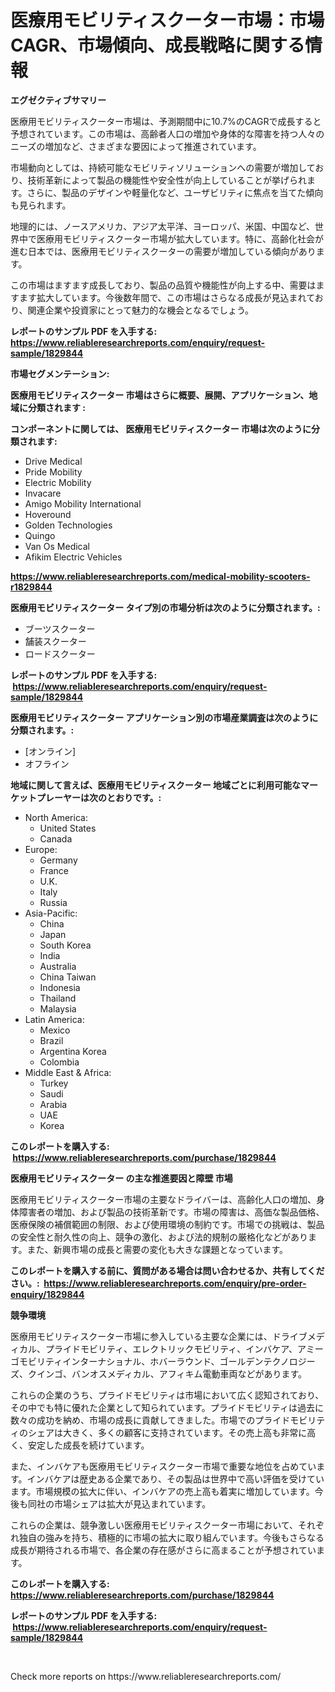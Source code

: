 <p><h1>医療用モビリティスクーター市場：市場CAGR、市場傾向、成長戦略に関する情報</h1></p><p><strong>エグゼクティブサマリー</strong></p>
<p><p>医療用モビリティスクーター市場は、予測期間中に10.7%のCAGRで成長すると予想されています。この市場は、高齢者人口の増加や身体的な障害を持つ人々のニーズの増加など、さまざまな要因によって推進されています。</p><p>市場動向としては、持続可能なモビリティソリューションへの需要が増加しており、技術革新によって製品の機能性や安全性が向上していることが挙げられます。さらに、製品のデザインや軽量化など、ユーザビリティに焦点を当てた傾向も見られます。</p><p>地理的には、ノースアメリカ、アジア太平洋、ヨーロッパ、米国、中国など、世界中で医療用モビリティスクーター市場が拡大しています。特に、高齢化社会が進む日本では、医療用モビリティスクーターの需要が増加している傾向があります。</p><p>この市場はますます成長しており、製品の品質や機能性が向上する中、需要はますます拡大しています。今後数年間で、この市場はさらなる成長が見込まれており、関連企業や投資家にとって魅力的な機会となるでしょう。</p></p>
<p><strong>レポートのサンプル PDF を入手する: <a href="https://www.reliableresearchreports.com/enquiry/request-sample/1829844">https://www.reliableresearchreports.com/enquiry/request-sample/1829844</a></strong></p>
<p><strong>市場セグメンテーション:</strong></p>
<p><strong> 医療用モビリティスクーター 市場はさらに概要、展開、アプリケーション、地域に分類されます :</strong></p>
<p><strong>コンポーネントに関しては、 医療用モビリティスクーター 市場は次のように分類されます: &nbsp;</strong></p>
<p><ul><li>Drive Medical</li><li>Pride Mobility</li><li>Electric Mobility</li><li>Invacare</li><li>Amigo Mobility International</li><li>Hoveround</li><li>Golden Technologies</li><li>Quingo</li><li>Van Os Medical</li><li>Afikim Electric Vehicles</li></ul></p>
<p><strong><a href="https://www.reliableresearchreports.com/medical-mobility-scooters-r1829844">https://www.reliableresearchreports.com/medical-mobility-scooters-r1829844</a></strong></p>
<p><strong> 医療用モビリティスクーター タイプ別の市場分析は次のように分類されます。:</strong></p>
<p><ul><li>ブーツスクーター</li><li>舗装スクーター</li><li>ロードスクーター</li></ul></p>
<p><strong>レポートのサンプル PDF を入手する: &nbsp;<a href="https://www.reliableresearchreports.com/enquiry/request-sample/1829844">https://www.reliableresearchreports.com/enquiry/request-sample/1829844</a></strong></p>
<p><strong> 医療用モビリティスクーター アプリケーション別の市場産業調査は次のように分類されます。:</strong></p>
<p><ul><li>[オンライン]</li><li>オフライン</li></ul></p>
<p><strong>地域に関して言えば、医療用モビリティスクーター 地域ごとに利用可能なマーケットプレーヤーは次のとおりです。:</strong></p>
<p><ul>
    <li>
        North America:
        <ul>
            <li>United States</li>
            <li>Canada</li>
        </ul>
    </li>
    <li>
        Europe:
        <ul>
            <li>Germany</li>
            <li>France</li>
            <li>U.K.</li>
            <li>Italy</li>
            <li>Russia</li>
        </ul>
    </li>
    <li>
        Asia-Pacific:
        <ul>
            <li>China</li>
            <li>Japan</li>
            <li>South Korea</li>
            <li>India</li>
            <li>Australia</li>
            <li>China Taiwan</li>
            <li>Indonesia</li>
            <li>Thailand</li>
            <li>Malaysia</li>
        </ul>
    </li>
    <li>
        Latin America:
        <ul>
            <li>Mexico</li>
            <li>Brazil</li>
            <li>Argentina Korea</li>
            <li>Colombia</li>
        </ul>
    </li>
    <li>
        Middle East & Africa:
        <ul>
            <li>Turkey</li>
            <li>Saudi</li>
            <li>Arabia</li>
            <li>UAE</li>
            <li>Korea</li>
        </ul>
    </li>
    </ul></p>
<p><strong>このレポートを購入する: &nbsp;<a href="https://www.reliableresearchreports.com/purchase/1829844">https://www.reliableresearchreports.com/purchase/1829844</a></strong></p>
<p><strong>医療用モビリティスクーター の主な推進要因と障壁 市場</strong></p>
<p><p>医療用モビリティスクーター市場の主要なドライバーは、高齢化人口の増加、身体障害者の増加、および製品の技術革新です。市場の障害は、高価な製品価格、医療保険の補償範囲の制限、および使用環境の制約です。市場での挑戦は、製品の安全性と耐久性の向上、競争の激化、および法的規制の厳格化などがあります。また、新興市場の成長と需要の変化も大きな課題となっています。</p></p>
<p><strong>このレポートを購入する前に、質問がある場合は問い合わせるか、共有してください。:&nbsp; <a href="https://www.reliableresearchreports.com/enquiry/pre-order-enquiry/1829844">https://www.reliableresearchreports.com/enquiry/pre-order-enquiry/1829844</a></strong></p>
<p><strong>競争環境</strong></p>
<p><p>医療用モビリティスクーター市場に参入している主要な企業には、ドライブメディカル、プライドモビリティ、エレクトリックモビリティ、インバケア、アミーゴモビリティインターナショナル、ホバーラウンド、ゴールデンテクノロジーズ、クインゴ、バンオスメディカル、アフィキム電動車両などがあります。</p><p>これらの企業のうち、プライドモビリティは市場において広く認知されており、その中でも特に優れた企業として知られています。プライドモビリティは過去に数々の成功を納め、市場の成長に貢献してきました。市場でのプライドモビリティのシェアは大きく、多くの顧客に支持されています。その売上高も非常に高く、安定した成長を続けています。</p><p>また、インバケアも医療用モビリティスクーター市場で重要な地位を占めています。インバケアは歴史ある企業であり、その製品は世界中で高い評価を受けています。市場規模の拡大に伴い、インバケアの売上高も着実に増加しています。今後も同社の市場シェアは拡大が見込まれています。</p><p>これらの企業は、競争激しい医療用モビリティスクーター市場において、それぞれ独自の強みを持ち、積極的に市場の拡大に取り組んでいます。今後もさらなる成長が期待される市場で、各企業の存在感がさらに高まることが予想されています。</p></p>
<p><strong>このレポートを購入する: &nbsp; <a href="https://www.reliableresearchreports.com/purchase/1829844">https://www.reliableresearchreports.com/purchase/1829844</a></strong></p>
<p><strong>レポートのサンプル PDF を入手する: &nbsp;<a href="https://www.reliableresearchreports.com/enquiry/request-sample/1829844">https://www.reliableresearchreports.com/enquiry/request-sample/1829844</a></strong><strong></strong></p>
<p>&nbsp;</p>
<p>Check more reports on https://www.reliableresearchreports.com/</p>